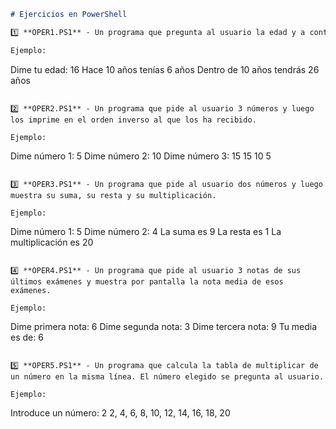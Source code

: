 ```markdown
# Ejercicios en PowerShell

1️⃣ **OPER1.PS1** - Un programa que pregunta al usuario la edad y a continuación le indica la edad que tenía hace 10 años y la edad que tendrá cuando pasen 10 años.

Ejemplo:
```
Dime tu edad: 16
Hace 10 años tenías 6 años
Dentro de 10 años tendrás 26 años
```

2️⃣ **OPER2.PS1** - Un programa que pide al usuario 3 números y luego los imprime en el orden inverso al que los ha recibido.

Ejemplo:
```
Dime número 1: 5
Dime número 2: 10
Dime número 3: 15
15 10 5
```

3️⃣ **OPER3.PS1** - Un programa que pide al usuario dos números y luego muestra su suma, su resta y su multiplicación.

Ejemplo:
```
Dime número 1: 5
Dime número 2: 4
La suma es 9
La resta es 1
La multiplicación es 20
```

4️⃣ **OPER4.PS1** - Un programa que pide al usuario 3 notas de sus últimos exámenes y muestra por pantalla la nota media de esos exámenes.

Ejemplo:
```
Dime primera nota: 6
Dime segunda nota: 3
Dime tercera nota: 9
Tu media es de: 6
```

5️⃣ **OPER5.PS1** - Un programa que calcula la tabla de multiplicar de un número en la misma línea. El número elegido se pregunta al usuario.

Ejemplo:
```
Introduce un número: 2
2, 4, 6, 8, 10, 12, 14, 16, 18, 20
```
```